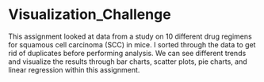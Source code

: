 # Visualization_Challenge
This assignment looked at data from a study on 10 different drug regimens for squamous cell carcinoma (SCC) in mice. I sorted through the data to get rid of duplicates before performing analysis. We can see different trends and visualize the results through bar charts, scatter plots, pie charts, and linear regression within this assignment.
